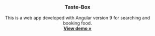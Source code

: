 
<p align="center">
  <h3 align="center">Taste-Box</h3>

  <p align="center">
This is a web app developed with Angular version 9 for searching and booking food.
    <br />
    <a href="https://yosraf.github.io/Taste-Box/"><strong>View demo »</strong></a>
  </p>
</p>
